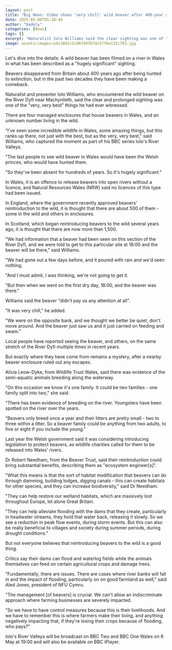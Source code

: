 ```yaml
---
layout: post
title: "Big News: Video shows 'very chill' wild beaver after 400-year absence"
date: 2025-05-06T05:28:49
author: "badely"
categories: [News]
tags: []
excerpt: "Naturalist Iolo Williams said the clear sighting was one of the best things he had ever witnessed."
image: assets/images/a4c3662c2c06f89fb7dc5ff6e132c703.jpg
---
```


Let's dive into the details: A wild beaver has been filmed on a river in Wales in what has been described as a "hugely significant" sighting.

Beavers disappeared from Britain about 400 years ago after being hunted to extinction, but in the past two decades they have been making a comeback.

Naturalist and presenter Iolo Williams, who encountered the wild beaver on the River Dyfi near Machynlleth, said the clear and prolonged sighting was one of the "very, very best" things he had ever witnessed.

There are four managed enclosures that house beavers in Wales, and an unknown number living in the wild.

"I've seen some incredible wildlife in Wales, some amazing things, but this ranks up there, not just with the best, but as the very, very best," said Williams, who captured the moment as part of his BBC series Iolo's River Valleys.

"The last people to see wild beaver in Wales would have been the Welsh princes, who would have hunted them. 

"So they've been absent for hundreds of years. So it's hugely significant."

In Wales, it is an offence to release beavers into open rivers without a licence, and Natural Resources Wales (NRW) said no licences of this type had been issued.

In England, where the government recently approved beavers' reintroduction to the wild, it is thought that there are about 500 of them - some in the wild and others in enclosures.

In Scotland, which began reintroducing beavers to the wild several years ago, it is thought that there are now more than 1,500.

"We had information that a beaver had been seen on this section of the River Dyfi, and we were told to get to this particular site at 18:00 and the beaver will be there," said Williams.

"We had gone out a few days before, and it poured with rain and we'd seen nothing.

"And I must admit, I was thinking, we're not going to get it. 

"But then when we went on the first dry day, 18:00, and the beaver was there."

Williams said the beaver "didn't pay us any attention at all".

"It was very chill," he added.

"We were on the opposite bank, and we thought we better be quiet, don't move around. And the beaver just saw us and it just carried on feeding and swam."

Local people have reported seeing the beaver, and others, on the same stretch of the River Dyfi multiple times in recent years.

But exactly where they have come from remains a mystery, after a nearby beaver enclosure ruled out any escapes.

Alicia Leow-Dyke, from Wildlife Trust Wales, said there was evidence of the semi-aquatic animals breeding along the waterway.

"On this occasion we know it's one family. It could be two families - one family split into two," she said.

"There has been evidence of breeding on the river. Youngsters have been spotted on the river over the years.

"Beavers only breed once a year and their litters are pretty small - two to three within a litter. So a beaver family could be anything from two adults, to five or eight if you include the young."

Last year the Welsh government said it was considering introducing legislation to protect beavers, as wildlife charities called for them to be released into Wales' rivers.

Dr Robert Needham, from the Beaver Trust, said their reintroduction could bring substantial benefits, describing them as "ecosystem engineer[s]".

"What this means is that the sort of habitat modification that beavers can do through damming, building lodges, digging canals - this can create habitats for other species, and they can increase biodiversity," said Dr Needham.

"They can help restore our wetland habitats, which are massively lost throughout Europe, let alone Great Britain.

"They can help alleviate flooding with the dams that they create, particularly in headwater streams, they hold that water back, releasing it slowly. So we see a reduction in peak flow events, during storm events. But this can also be really beneficial to villages and society during summer periods, during drought conditions."

But not everyone believes that reintroducing beavers to the wild is a good thing. 

Critics say their dams can flood and waterlog fields while the animals themselves can feed on certain agricultural crops and damage trees.

"Fundamentally, there are issues. There are cases where river banks will fall in and the impact of flooding, particularly on on good farmland as well," said Aled Jones, president of NFU Cymru.

"The management [of beavers] is crucial. We can't allow an indiscriminate approach where farming businesses are severely impacted. 

"So we have to have control measures because this is their livelihoods. And we have to remember this is where farmers make their living, and anything negatively impacting that, if they're losing their crops because of flooding, who pays?"

Iolo's River Valleys will be broadcast on BBC Two and BBC One Wales on 6 May at 19:00 and will also be available on BBC iPlayer.

